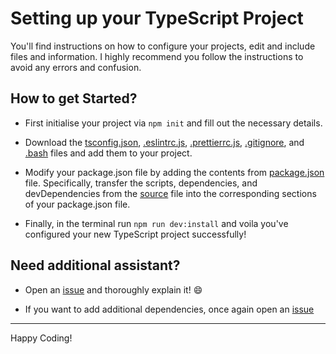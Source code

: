 # Setting up your TypeScript Project

You'll find instructions on how to configure your projects, edit and include files and information.
I highly recommend you follow the instructions to avoid any errors and confusion.

## How to get Started?
  
- First initialise your project via `npm init` and fill out the necessary details.

- Download the [tsconfig.json](https://github.com/CringleySDays/Initialising-TypeScript/blob/bun-main/tsconfig.json), [.eslintrc.js](https://github.com/CringleySDays/Initialising-TypeScript/blob/bun-main/.eslintrc.js), [.prettierrc.js](https://github.com/CringleySDays/Initialising-TypeScript/blob/bun-main/.prettierrc.js), [.gitignore](https://github.com/CringleySDays/Initialising-TypeScript/blob/bun-main/.gitignore), and [.bash](https://github.com/CringleySDays/Initialising-TypeScript/blob/bun-main/.bash) files and add them to your project.

- Modify your package.json file by adding the contents from [package.json](https://github.com/CringleySDays/Initialising-TypeScript/blob/bun-main/package.json) file. Specifically, transfer the scripts,
dependencies, and devDependencies from the [source](https://github.com/CringleySDays/Initialising-TypeScript/blob/bun-main/package.json) file into the corresponding sections of your package.json file.

- Finally, in the terminal run `npm run dev:install` and voila you've configured your new TypeScript project
successfully!

## Need additional assistant?

- Open an [issue](https://github.com/CringleySDays/Initialising-TypeScript/issues) and thoroughly explain it! 😄

- If you want to add additional dependencies, once again open an [issue](https://github.com/CringleySDays/Initialising-TypeScript/issues)

--------
Happy Coding!

